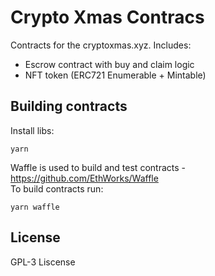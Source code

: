 # Crypto Xmas Contracs

Contracts for the cryptoxmas.xyz. Includes:  
- Escrow contract with buy and claim logic  
- NFT token (ERC721 Enumerable + Mintable)  


## Building contracts

Install libs:  
```
yarn
```

Waffle is used to build and test contracts - https://github.com/EthWorks/Waffle  
To build contracts run: 
```
yarn waffle 
```

## License
GPL-3 Liscense 
